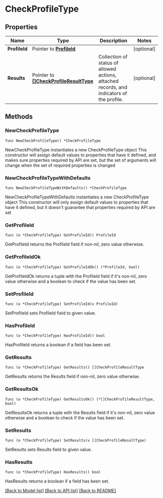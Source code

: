# CheckProfileType

## Properties

Name | Type | Description | Notes
------------ | ------------- | ------------- | -------------
**ProfileId** | Pointer to [**ProfileId**](ProfileId.md) |  | [optional] 
**Results** | Pointer to [**[]CheckProfileResultType**](CheckProfileResultType.md) | Collection of status of allowed actions, attached records, and indicators of the profile. | [optional] 

## Methods

### NewCheckProfileType

`func NewCheckProfileType() *CheckProfileType`

NewCheckProfileType instantiates a new CheckProfileType object
This constructor will assign default values to properties that have it defined,
and makes sure properties required by API are set, but the set of arguments
will change when the set of required properties is changed

### NewCheckProfileTypeWithDefaults

`func NewCheckProfileTypeWithDefaults() *CheckProfileType`

NewCheckProfileTypeWithDefaults instantiates a new CheckProfileType object
This constructor will only assign default values to properties that have it defined,
but it doesn't guarantee that properties required by API are set

### GetProfileId

`func (o *CheckProfileType) GetProfileId() ProfileId`

GetProfileId returns the ProfileId field if non-nil, zero value otherwise.

### GetProfileIdOk

`func (o *CheckProfileType) GetProfileIdOk() (*ProfileId, bool)`

GetProfileIdOk returns a tuple with the ProfileId field if it's non-nil, zero value otherwise
and a boolean to check if the value has been set.

### SetProfileId

`func (o *CheckProfileType) SetProfileId(v ProfileId)`

SetProfileId sets ProfileId field to given value.

### HasProfileId

`func (o *CheckProfileType) HasProfileId() bool`

HasProfileId returns a boolean if a field has been set.

### GetResults

`func (o *CheckProfileType) GetResults() []CheckProfileResultType`

GetResults returns the Results field if non-nil, zero value otherwise.

### GetResultsOk

`func (o *CheckProfileType) GetResultsOk() (*[]CheckProfileResultType, bool)`

GetResultsOk returns a tuple with the Results field if it's non-nil, zero value otherwise
and a boolean to check if the value has been set.

### SetResults

`func (o *CheckProfileType) SetResults(v []CheckProfileResultType)`

SetResults sets Results field to given value.

### HasResults

`func (o *CheckProfileType) HasResults() bool`

HasResults returns a boolean if a field has been set.


[[Back to Model list]](../README.md#documentation-for-models) [[Back to API list]](../README.md#documentation-for-api-endpoints) [[Back to README]](../README.md)


